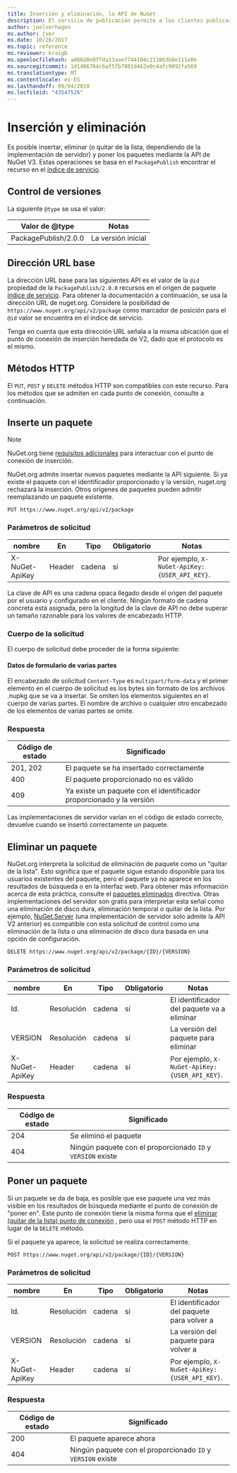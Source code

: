 ```yaml
---
title: Inserción y eliminación, la API de NuGet
description: El servicio de publicación permite a los clientes publicar nuevos paquetes y quitar de la lista o elimine los paquetes existentes.
author: joelverhagen
ms.author: jver
ms.date: 10/26/2017
ms.topic: reference
ms.reviewer: kraigb
ms.openlocfilehash: ad66d8e0ffda13aaef744104c213863b0e111e0e
ms.sourcegitcommit: 1d1406764c6af5fb7801d462e0c4afc9092fa569
ms.translationtype: MT
ms.contentlocale: es-ES
ms.lasthandoff: 09/04/2018
ms.locfileid: "43547526"
---
```

# <a name="push-and-delete"></a>Inserción y eliminación

Es posible insertar, eliminar (o quitar de la lista, dependiendo de la implementación de servidor) y poner los paquetes mediante la API de NuGet V3. Estas operaciones se basa en el `PackagePublish` encontrar el recurso en el [índice de servicio](service-index.md).

## <a name="versioning"></a>Control de versiones

La siguiente `@type` se usa el valor:

Valor de @type          | Notas
-------------------- | -----
PackagePublish/2.0.0 | La versión inicial

## <a name="base-url"></a>Dirección URL base

La dirección URL base para las siguientes API es el valor de la `@id` propiedad de la `PackagePublish/2.0.0` recursos en el origen de paquete [índice de servicio](service-index.md). Para obtener la documentación a continuación, se usa la dirección URL de nuget.org. Considere la posibilidad de `https://www.nuget.org/api/v2/package` como marcador de posición para el `@id` valor se encuentra en el índice de servicio.

Tenga en cuenta que esta dirección URL señala a la misma ubicación que el punto de conexión de inserción heredada de V2, dado que el protocolo es el mismo.

## <a name="http-methods"></a>Métodos HTTP

El `PUT`, `POST` y `DELETE` métodos HTTP son compatibles con este recurso. Para los métodos que se admiten en cada punto de conexión, consulte a continuación.

## <a name="push-a-package"></a>Inserte un paquete

> [!Note]
> NuGet.org tiene [requisitos adicionales](NuGet-Protocols.md) para interactuar con el punto de conexión de inserción.

NuGet.org admite insertar nuevos paquetes mediante la API siguiente. Si ya existe el paquete con el identificador proporcionado y la versión, nuget.org rechazará la inserción. Otros orígenes de paquetes pueden admitir reemplazando un paquete existente.

    PUT https://www.nuget.org/api/v2/package

### <a name="request-parameters"></a>Parámetros de solicitud

nombre           | En     | Tipo   | Obligatorio | Notas
-------------- | ------ | ------ | -------- | -----
X-NuGet-ApiKey | Header | cadena | sí      | Por ejemplo, `X-NuGet-ApiKey: {USER_API_KEY}`.

La clave de API es una cadena opaca llegado desde el origen del paquete por el usuario y configurado en el cliente. Ningún formato de cadena concreta está asignada, pero la longitud de la clave de API no debe superar un tamaño razonable para los valores de encabezado HTTP.

### <a name="request-body"></a>Cuerpo de la solicitud

El cuerpo de solicitud debe proceder de la forma siguiente:

#### <a name="multipart-form-data"></a>Datos de formulario de varias partes

El encabezado de solicitud `Content-Type` es `multipart/form-data` y el primer elemento en el cuerpo de solicitud es los bytes sin formato de los archivos .nupkg que se va a insertar. Se omiten los elementos siguientes en el cuerpo de varias partes. El nombre de archivo o cualquier otro encabezado de los elementos de varias partes se omite.

### <a name="response"></a>Respuesta

Código de estado | Significado
----------- | -------
201, 202    | El paquete se ha insertado correctamente
400         | El paquete proporcionado no es válido
409         | Ya existe un paquete con el identificador proporcionado y la versión

Las implementaciones de servidor varían en el código de estado correcto, devuelve cuando se insertó correctamente un paquete.

## <a name="delete-a-package"></a>Eliminar un paquete

NuGet.org interpreta la solicitud de eliminación de paquete como un "quitar de la lista". Esto significa que el paquete sigue estando disponible para los usuarios existentes del paquete, pero el paquete ya no aparece en los resultados de búsqueda o en la interfaz web. Para obtener más información acerca de esta práctica, consulte el [paquetes eliminados](../policies/deleting-packages.md) directiva. Otras implementaciones del servidor son gratis para interpretar esta señal como una eliminación de disco dura, eliminación temporal o quitar de la lista. Por ejemplo, [NuGet.Server](https://www.nuget.org/packages/NuGet.Server) (una implementación de servidor solo admite la API V2 anterior) es compatible con esta solicitud de control como una eliminación de la lista o una eliminación de disco dura basada en una opción de configuración.

    DELETE https://www.nuget.org/api/v2/package/{ID}/{VERSION}

### <a name="request-parameters"></a>Parámetros de solicitud

nombre           | En     | Tipo   | Obligatorio | Notas
-------------- | ------ | ------ | -------- | -----
Id.             | Resolución    | cadena | sí      | El identificador del paquete va a eliminar
VERSION        | Resolución    | cadena | sí      | La versión del paquete para eliminar
X-NuGet-ApiKey | Header | cadena | sí      | Por ejemplo, `X-NuGet-ApiKey: {USER_API_KEY}`.

### <a name="response"></a>Respuesta

Código de estado | Significado
----------- | -------
204         | Se eliminó el paquete
404         | Ningún paquete con el proporcionado `ID` y `VERSION` existe

## <a name="relist-a-package"></a>Poner un paquete

Si un paquete se da de baja, es posible que ese paquete una vez más visible en los resultados de búsqueda mediante el punto de conexión de "poner en". Este punto de conexión tiene la misma forma que el [eliminar (quitar de la lista) punto de conexión](#delete-a-package) , pero usa el `POST` método HTTP en lugar de la `DELETE` método.

Si el paquete ya aparece, la solicitud se realiza correctamente.

    POST https://www.nuget.org/api/v2/package/{ID}/{VERSION}

### <a name="request-parameters"></a>Parámetros de solicitud

nombre           | En     | Tipo   | Obligatorio | Notas
-------------- | ------ | ------ | -------- | -----
Id.             | Resolución    | cadena | sí      | El identificador del paquete para volver a
VERSION        | Resolución    | cadena | sí      | La versión del paquete para volver a
X-NuGet-ApiKey | Header | cadena | sí      | Por ejemplo, `X-NuGet-ApiKey: {USER_API_KEY}`.

### <a name="response"></a>Respuesta

Código de estado | Significado
----------- | -------
200         | El paquete aparece ahora
404         | Ningún paquete con el proporcionado `ID` y `VERSION` existe
